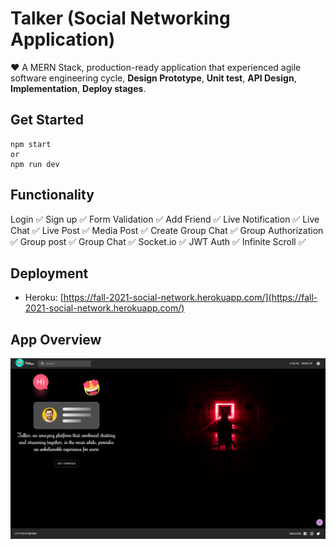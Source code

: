 # Talker (Social Networking Application)
❤️ A MERN Stack, production-ready application that experienced agile software engineering cycle, **Design Prototype**, **Unit test**, **API Design**, **Implementation**, **Deploy stages**.

## Get Started
```
npm start
or 
npm run dev
```
## Functionality
 Login ✅
 Sign up ✅
 Form Validation ✅
 Add Friend ✅
 Live Notification ✅
 Live Chat ✅
 Live Post ✅
 Media Post ✅
 Create Group Chat ✅
 Group Authorization ✅
 Group post ✅
 Group Chat ✅
 Socket.io ✅
 JWT Auth ✅
 Infinite Scroll ✅


## Deployment
- Heroku: [https://fall-2021-social-network.herokuapp.com/](https://fall-2021-social-network.herokuapp.com/)
## App Overview
![LandingPage](./documentations/img/landingPage.png)




